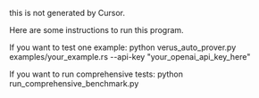 this is not generated by Cursor.

Here are some instructions to run this program.

If you want to test one example:
python verus_auto_prover.py examples/your_example.rs --api-key "your_openai_api_key_here"

If you want to run comprehensive tests:
python run_comprehensive_benchmark.py